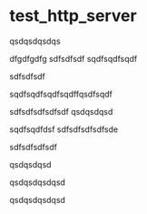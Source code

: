 # test_http_server
qsdqsdqsdqs


dfgdfgdfg
sdfsdfsdf
sqdfsqdfsqdf




sdfsdfsdf


sqdfsqdfsqdfsqdffqsdfsqdf

sdfsdfsdfsdfsdf
qsdqsdqsd

sqdfsqdfdsf
sdfsdfsdfsdfsde

sdfsdfsdfsdf

qsdqsdqsd


qsdqsdqsdqsd

qsdqsdqsdqsd
